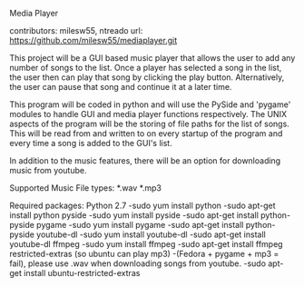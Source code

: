 Media Player

contributors: milesw55, ntreado
url: https://github.com/milesw55/mediaplayer.git 

This project will be a GUI based music player
that allows the user to add any number of songs
to the list. Once a player has selected a song
in the list, the user then can play that song
by clicking the play button. Alternatively, the
user can pause that song and continue it at a
later time.

This program will be coded in python and will
use the PySide and 'pygame' modules to handle
GUI and media player functions respectively. The
UNIX aspects of the program will be the storing
of file paths for the list of songs. This will be
read from and written to on every startup of the
program and every time a song is added to the GUI's
list.

In addition to the music features, there will
be an option for downloading music from youtube.

Supported Music File types:
    *.wav *.mp3

Required packages:
    Python 2.7
      -sudo yum install python
      -sudo apt-get install python
    pyside
      -sudo yum install pyside
      -sudo apt-get install python-pyside
    pygame
      -sudo yum install pygame
      -sudo apt-get install python-pyside
    youtube-dl
      -sudo yum install youtube-dl
      -sudo apt-get install youtube-dl
    ffmpeg
      -sudo yum install ffmpeg
      -sudo apt-get install ffmpeg
    restricted-extras (so ubuntu can play mp3)
      -(Fedora + pygame + mp3 = fail), please use .wav when downloading
          songs from youtube.
      -sudo apt-get install ubuntu-restricted-extras 
